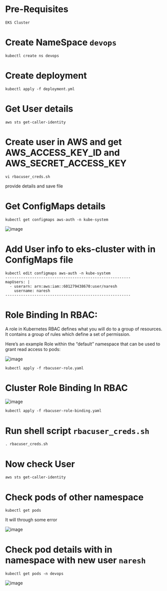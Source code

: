 # Pre-Requisites
    EKS Cluster
# Create NameSpace ````devops````
    kubectl create ns devops
# Create deployment
    kubectl apply -f deployment.yml
# Get User details
    aws sts get-caller-identity
# Create user in AWS and get AWS_ACCESS_KEY_ID and AWS_SECRET_ACCESS_KEY
    vi rbacuser_creds.sh
  provide details and save file
# Get ConfigMaps details
    kubectl get configmaps aws-auth -n kube-system
  ![image](https://user-images.githubusercontent.com/58024415/125119059-2a46b200-e10e-11eb-8524-63a9f4b5cf52.png)
# Add User info to eks-cluster with in ConfigMaps file
    kubectl edit configmaps aws-auth -n kube-system
    --------------------------------------------------------
    mapUsers: |
      - userarn: arn:aws:iam::601279438670:user/naresh
        username: naresh
    --------------------------------------------------------        
# Role Binding In RBAC:
A role in Kubernetes RBAC defines what you will do to a group of resources. It contains a group of rules which define a set of permission.

Here’s an example Role within the “default” namespace that can be used to grant read access to pods:

  ![image](https://user-images.githubusercontent.com/58024415/124542906-ea4baa80-de41-11eb-8272-ec0d480f0c95.png)
  
    kubectl apply -f rbacuser-role.yaml
# Cluster Role Binding In RBAC
  ![image](https://user-images.githubusercontent.com/58024415/124542959-02232e80-de42-11eb-8829-c94c8dbb05cb.png)
  
    kubectl apply -f rbacuser-role-binding.yaml
# Run shell script ````rbacuser_creds.sh````
    . rbacuser_creds.sh
# Now check User
    aws sts get-caller-identity
# Check pods of other namespace
    kubectl get pods
  It will through some error
  
  ![image](https://user-images.githubusercontent.com/58024415/124939886-1e33f500-e027-11eb-9149-c480762cd30c.png)

# Check pod details with in namespace with new user ````naresh````
    kubectl get pods -n devops
 
  ![image](https://user-images.githubusercontent.com/58024415/124939928-27bd5d00-e027-11eb-9912-82a30c10afb5.png)
